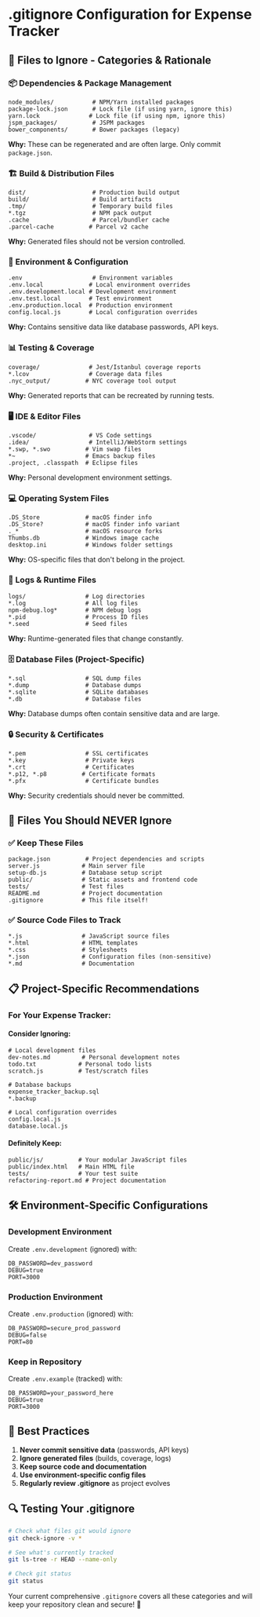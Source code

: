 # .gitignore Configuration for Expense Tracker

## 🎯 **Files to Ignore - Categories & Rationale**

### **📦 Dependencies & Package Management**
```
node_modules/           # NPM/Yarn installed packages
package-lock.json       # Lock file (if using yarn, ignore this)
yarn.lock              # Lock file (if using npm, ignore this)
jspm_packages/          # JSPM packages
bower_components/       # Bower packages (legacy)
```
**Why:** These can be regenerated and are often large. Only commit `package.json`.

### **🏗️ Build & Distribution Files**
```
dist/                   # Production build output
build/                  # Build artifacts
.tmp/                   # Temporary build files
*.tgz                   # NPM pack output
.cache                  # Parcel/bundler cache
.parcel-cache          # Parcel v2 cache
```
**Why:** Generated files should not be version controlled.

### **🔐 Environment & Configuration**
```
.env                    # Environment variables
.env.local             # Local environment overrides
.env.development.local # Development environment
.env.test.local        # Test environment  
.env.production.local  # Production environment
config.local.js        # Local configuration overrides
```
**Why:** Contains sensitive data like database passwords, API keys.

### **📊 Testing & Coverage**
```
coverage/              # Jest/Istanbul coverage reports
*.lcov                 # Coverage data files
.nyc_output/          # NYC coverage tool output
```
**Why:** Generated reports that can be recreated by running tests.

### **🖥️ IDE & Editor Files**
```
.vscode/               # VS Code settings
.idea/                 # IntelliJ/WebStorm settings
*.swp, *.swo          # Vim swap files
*~                    # Emacs backup files
.project, .classpath  # Eclipse files
```
**Why:** Personal development environment settings.

### **💻 Operating System Files**
```
.DS_Store             # macOS finder info
.DS_Store?            # macOS finder info variant
._*                   # macOS resource forks
Thumbs.db             # Windows image cache
desktop.ini           # Windows folder settings
```
**Why:** OS-specific files that don't belong in the project.

### **📝 Logs & Runtime Files**
```
logs/                 # Log directories
*.log                 # All log files
npm-debug.log*        # NPM debug logs
*.pid                 # Process ID files
*.seed                # Seed files
```
**Why:** Runtime-generated files that change constantly.

### **🗄️ Database Files (Project-Specific)**
```
*.sql                 # SQL dump files
*.dump                # Database dumps
*.sqlite              # SQLite databases
*.db                  # Database files
```
**Why:** Database dumps often contain sensitive data and are large.

### **🔒 Security & Certificates**
```
*.pem                 # SSL certificates
*.key                 # Private keys
*.crt                 # Certificates
*.p12, *.p8          # Certificate formats
*.pfx                 # Certificate bundles
```
**Why:** Security credentials should never be committed.

## 🚨 **Files You Should NEVER Ignore**

### **✅ Keep These Files**
```
package.json          # Project dependencies and scripts
server.js            # Main server file
setup-db.js          # Database setup script
public/              # Static assets and frontend code
tests/               # Test files
README.md            # Project documentation
.gitignore           # This file itself!
```

### **✅ Source Code Files to Track**
```
*.js                 # JavaScript source files
*.html               # HTML templates
*.css                # Stylesheets
*.json               # Configuration files (non-sensitive)
*.md                 # Documentation
```

## 📋 **Project-Specific Recommendations**

### **For Your Expense Tracker:**

#### **Consider Ignoring:**
```
# Local development files
dev-notes.md         # Personal development notes
todo.txt            # Personal todo lists
scratch.js          # Test/scratch files

# Database backups
expense_tracker_backup.sql
*.backup

# Local configuration overrides
config.local.js
database.local.js
```

#### **Definitely Keep:**
```
public/js/          # Your modular JavaScript files
public/index.html   # Main HTML file
tests/              # Your test suite
refactoring-report.md # Project documentation
```

## 🛠️ **Environment-Specific Configurations**

### **Development Environment**
Create `.env.development` (ignored) with:
```
DB_PASSWORD=dev_password
DEBUG=true
PORT=3000
```

### **Production Environment**
Create `.env.production` (ignored) with:
```
DB_PASSWORD=secure_prod_password
DEBUG=false
PORT=80
```

### **Keep in Repository**
Create `.env.example` (tracked) with:
```
DB_PASSWORD=your_password_here
DEBUG=true
PORT=3000
```

## 🎯 **Best Practices**

1. **Never commit sensitive data** (passwords, API keys)
2. **Ignore generated files** (builds, coverage, logs)
3. **Keep source code and documentation**
4. **Use environment-specific config files**
5. **Regularly review .gitignore** as project evolves

## 🔍 **Testing Your .gitignore**

```bash
# Check what files git would ignore
git check-ignore -v *

# See what's currently tracked
git ls-tree -r HEAD --name-only

# Check git status
git status
```

Your current comprehensive `.gitignore` covers all these categories and will keep your repository clean and secure! 🎉
